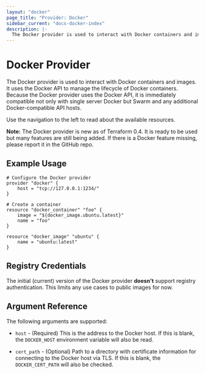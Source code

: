 ```yaml
---
layout: "docker"
page_title: "Provider: Docker"
sidebar_current: "docs-docker-index"
description: |-
  The Docker provider is used to interact with Docker containers and images.
---
```


# Docker Provider

The Docker provider is used to interact with Docker containers and images.
It uses the Docker API to manage the lifecycle of Docker containers. Because
the Docker provider uses the Docker API, it is immediately compatible not
only with single server Docker but Swarm and any additional Docker-compatible
API hosts.

Use the navigation to the left to read about the available resources.

<div class="alert alert-block alert-info">
<strong>Note:</strong> The Docker provider is new as of Terraform 0.4.
It is ready to be used but many features are still being added. If there
is a Docker feature missing, please report it in the GitHub repo.
</div>

## Example Usage

```
# Configure the Docker provider
provider "docker" {
    host = "tcp://127.0.0.1:1234/"
}

# Create a container
resource "docker_container" "foo" {
    image = "${docker_image.ubuntu.latest}"
    name = "foo"
}

resource "docker_image" "ubuntu" {
    name = "ubuntu:latest"
}
```

## Registry Credentials

The initial (current) version of the Docker provider **doesn't** support registry authentication.
This limits any use cases to public images for now.

## Argument Reference

The following arguments are supported:

* `host` - (Required) This is the address to the Docker host. If this is
  blank, the `DOCKER_HOST` environment variable will also be read.

* `cert_path` - (Optional) Path to a directory with certificate information
  for connecting to the Docker host via TLS. If this is blank, the
  `DOCKER_CERT_PATH` will also be checked.
